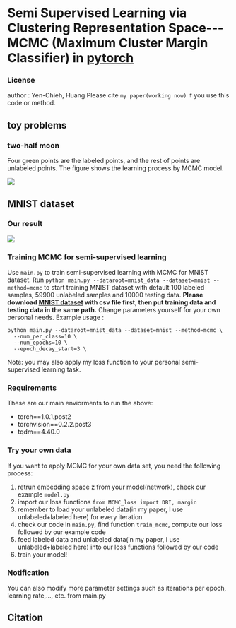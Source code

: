 # Semi Supervised Learning via Clustering Representation Space--- MCMC (Maximum Cluster Margin Classifier) in [pytorch](https://pytorch.org/)
### License
author : Yen-Chieh, Huang
Please cite `my paper(working now)` if you use this code or method.

## toy problems
### two-half moon
Four green points are the labeled points, and the rest of points are unlabeled points.
The figure shows the learning process by MCMC model.

![](https://i.imgur.com/eyDyYKP.gif)


## MNIST dataset
### Our result
![](https://i.imgur.com/b3JdWuJ.png)


### Training MCMC for semi-supervised learning
Use `main.py` to train semi-supervised learning with MCMC for MNIST dataset. Run `python main.py --dataroot=mnist_data --dataset=mnist --method=mcmc` to start training MNIST dataset with default 100 labeled samples, 59900 unlabeled samples and 10000 testing data. **Please download [MNIST dataset](https://www.kaggle.com/oddrationale/mnist-in-csv) with csv file first, then put training data and testing data in the same path.** Change parameters yourself for your own personal needs. Example usage : 
```
python main.py --dataroot=mnist_data --dataset=mnist --method=mcmc \
  --num_per_class=10 \
  --num_epochs=10 \
  --epoch_decay_start=3 \
```
Note: you may also apply my loss function to your personal semi-supervised learning task.

### Requirements
These are our main enviorments to run the above:
* torch==1.0.1.post2
* torchvision==0.2.2.post3
* tqdm==4.40.0

### Try your own data
If you want to apply MCMC for your own data set, you need the following process:
1. retrun embedding space z from your model(network), check our example `model.py`
2. import our loss functions `from MCMC_loss import DBI, margin`
3. remember to load your unlabeled data(in my paper, I use unlabeled+labeled here) for every iteration
4. check our code in `main.py`, find function `train_mcmc`, compute our loss followed by our example code
5. feed labeled data and unlabeled data(in my paper, I use unlabeled+labeled here) into our loss functions followed by our code
6. train your model!

### Notification
You can also modify more parameter settings such as iterations per epoch, learning rate,..., etc. from main.py

## Citation
